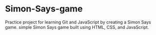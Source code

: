 # Simon-Says-game
Practice project for learning Git and JavaScript by creating a Simon Says game. simple Simon Says game built using HTML, CSS, and JavaScript.
